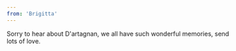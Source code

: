 ```yaml
---
from: 'Brigitta'
---
```


Sorry to hear about D'artagnan, we all have such wonderful memories, send lots of love. 